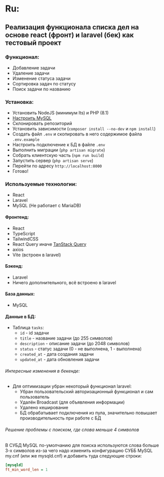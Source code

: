 # Ru:

## Реализация функционала списка дел на основе react (фронт) и laravel (бек) как тестовый проект

### Функционал:

- Добавление задачи
- Удаление задачи
- Изменение статуса задачи
- Сортировка задач по статусу
- Поиск задачи по названию

### Установка:

- Установить NodeJS (минимум lts) и PHP (8.1)
- [Настроить MySQL](#Решение-проблемы-с-поиском,-где-слова-меньше-4-символов)
- Склонировать репозиторий
- Установить зависимости (`composer install --no-dev` и `npm install`)
- Создать файл `.env` и скопировать в него содержимое файла `.env.example`
- Настроить подключение к БД в файле `.env`
- Выполнить миграции (`php artisan migrate`)
- Собрать клиентскую часть (`npm run build`)
- Запустить сервер (`php artisan serve`)
- Перейти по адресу `http://localhost:8000`
- Готово!

### Используемые технологии:

- React
- Laravel
- MySQL (Не работает с MariaDB)

#### Фронтенд:

- React
- TypeScript
- TailwindCSS
- React Query иначе [TanStack Query](https://tanstack.com/query/latest)
- axios
- Vite (встроен в laravel)

#### Бэкенд:

- Laravel
- Ничего дополнительного, всё встроено в laravel

#### База данных:

- MySQL

#### Данные в БД:

- Таблица `tasks`:
    - `id` - id задачи
    - `title` - название задачи (до 255 символов)
    - `description` - описание задачи (до 2048 символов)
    - `status` - статус задачи (0 - не выполнена, 1 - выполнена)
    - `created_at` - дата создания задачи
    - `updated_at` - дата обновления задачи

###### Интересные изменения в бекенде:

- Для оптимизации убран некоторый функционал laravel:
    - Убран пользовательский авторизационный функционал и сам пользователь
    - Удалён Broadcast (для объявления информации)
    - Удалено кеширование
    - БД обрабатывает подключения из пула, значительно повышает производительность при работе с БД

###### Решение проблемы с поиском, где слова меньше 4 символов

В СУБД MySQL по-умолчанию для поиска используются слова
больше 3-х символов из-за чего надо изменить конфигурацию СУББ MySQL
my.cnf (или же mysqld.cnf) и добавить туда следующие строки:

```ini
[mysqld]
ft_min_word_len = 1
```
